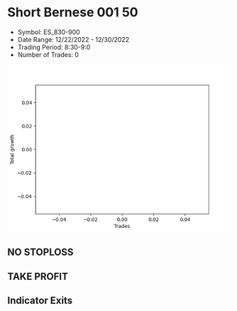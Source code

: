 # Short Bernese 001 50 
- Symbol: ES_830-900
- Date Range: 12/22/2022 - 12/30/2022
- Trading Period: 8:30-9:0
- Number of Trades: 0

![Plot](ShortBernese00150ES_830-900.png)
## NO STOPLOSS














## TAKE PROFIT











## Indicator Exits


